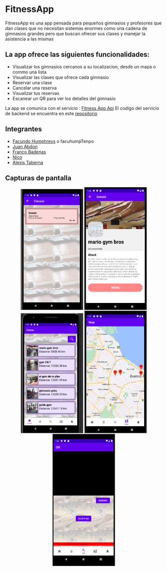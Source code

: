 # FitnessApp

FitnessApp es una app pensada para pequeños gimnasios y profesores que dan clases que no necesitan sistemas enormes como una cadena de gimnasios grandes pero que buscan ofrecer sus clases y manejar la asistencia a las mismas

## La app ofrece las siguientes funcionalidades:
- Visualizar los gimnasios cercanos a su localizacion, desde un mapa o commo una lista
- Visualizar las clases que ofrece cada gimnasio
- Reservar una clase
- Cancelar una reserva
- Visualizar tus reservas
- Escanear un QR para ver los detalles del gimnasio

La app se comunica con el servicio : [Fitness App Api](https://utn-fitness-api.fly.dev/docs)
El codigo del servicio de backend se encuentra en este [repositorio](https://github.com/tp-mobile-fitness-app/fitness-app-api/tree/develop)

## Integrantes

- [Facundo Humphreys](https://github.com/facuhump2409) o facuhumpTenpo 
- [Juan Abdon](https://github.com/CimimUxMaio)
- [Franco Badenas](https://github.com/Bade99)
- [Nico](https://github.com/Nico-0)
- [Alexis Taberna](https://github.com/alexiscaspell)

## Capturas de pantalla

<div id="header" align="center">

<img src="https://raw.githubusercontent.com/UTN-FRBA-Mobile/FitnessApp/main/screens/class.png" width="200"/>
<img src="https://raw.githubusercontent.com/UTN-FRBA-Mobile/FitnessApp/main/screens/gymDetails.png" width="200"/>
<img src="https://raw.githubusercontent.com/UTN-FRBA-Mobile/FitnessApp/main/screens/home.png" width="200"/>
<img src="https://raw.githubusercontent.com/UTN-FRBA-Mobile/FitnessApp/main/screens/map.png" width="200"/>
<img src="https://raw.githubusercontent.com/UTN-FRBA-Mobile/FitnessApp/main/screens/qr.png" width="200"/>

</div>
